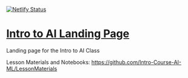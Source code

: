 [![Netlify Status](https://api.netlify.com/api/v1/badges/e11aca3e-53da-4b27-990c-e3ed8634fbc2/deploy-status)](https://app.netlify.com/sites/intro-to-ai/deploys)

# [Intro to AI Landing Page](https://intro-to-ai.netlify.app/)
Landing page for the Intro to AI Class

Lesson Materials and Notebooks: https://github.com/Intro-Course-AI-ML/LessonMaterials
